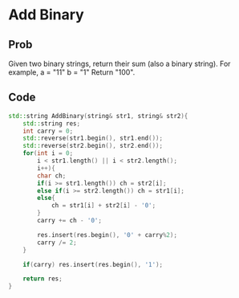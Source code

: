 # Add Binary

## Prob
Given two binary strings, return their sum (also a binary string).
For example,
a = "11" b = "1"
Return "100".

## Code

```cpp
std::string AddBinary(string& str1, string& str2){
	std::string res;
	int carry = 0;
	std::reverse(str1.begin(), str1.end());
	std::reverse(str2.begin(), str2.end());
	for(int i = 0;
		i < str1.length() || i < str2.length();
		i++){
		char ch;
		if(i >= str1.length()) ch = str2[i];
		else if(i >= str2.length()) ch = str1[i];
		else{
			ch = str1[i] + str2[i] - '0';
		}
		carry += ch - '0';

		res.insert(res.begin(), '0' + carry%2);
		carry /= 2;
	}

	if(carry) res.insert(res.begin(), '1');

	return res;
}
```